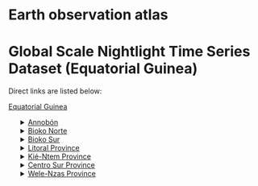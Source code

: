 # Earth observation atlas
 # Global Scale Nightlight Time Series Dataset (Equatorial Guinea)
Direct links are listed below:

<a href="https://eoatlas-nightlight.s3.amazonaws.com/eoatlas-monthly-nightlight-00057.csv">Equatorial Guinea</a>
<ul>
<details>
<summary><a href="https://eoatlas-nightlight.s3.amazonaws.com/eoatlas-monthly-nightlight-01132.csv">Annobón</a></summary>
<ul>
<ol>
<li><a href="https://eoatlas-nightlight.s3.amazonaws.com/eoatlas-monthly-nightlight-23914.csv">ANNOBON</a></li></ul>
</ol>
</details>
<details>
<summary><a href="https://eoatlas-nightlight.s3.amazonaws.com/eoatlas-monthly-nightlight-01133.csv">Bioko Norte</a></summary>
<ul>
<ol>
<li><a href="https://eoatlas-nightlight.s3.amazonaws.com/eoatlas-monthly-nightlight-23915.csv">MALABO</a></li><li><a href="https://eoatlas-nightlight.s3.amazonaws.com/eoatlas-monthly-nightlight-23916.csv">BANEY</a></li></ul>
</ol>
</details>
<details>
<summary><a href="https://eoatlas-nightlight.s3.amazonaws.com/eoatlas-monthly-nightlight-01134.csv">Bioko Sur</a></summary>
<ul>
<ol>
<li><a href="https://eoatlas-nightlight.s3.amazonaws.com/eoatlas-monthly-nightlight-23917.csv">LUBA</a></li><li><a href="https://eoatlas-nightlight.s3.amazonaws.com/eoatlas-monthly-nightlight-23918.csv">RIABA</a></li></ul>
</ol>
</details>
<details>
<summary><a href="https://eoatlas-nightlight.s3.amazonaws.com/eoatlas-monthly-nightlight-01135.csv">Litoral Province</a></summary>
<ul>
<ol>
<li><a href="https://eoatlas-nightlight.s3.amazonaws.com/eoatlas-monthly-nightlight-23902.csv">BATA</a></li><li><a href="https://eoatlas-nightlight.s3.amazonaws.com/eoatlas-monthly-nightlight-23903.csv">MACHINDA</a></li><li><a href="https://eoatlas-nightlight.s3.amazonaws.com/eoatlas-monthly-nightlight-23911.csv">MBINI</a></li><li><a href="https://eoatlas-nightlight.s3.amazonaws.com/eoatlas-monthly-nightlight-23912.csv">BITICA</a></li><li><a href="https://eoatlas-nightlight.s3.amazonaws.com/eoatlas-monthly-nightlight-23913.csv">COGO</a></li></ul>
</ol>
</details>
<details>
<summary><a href="https://eoatlas-nightlight.s3.amazonaws.com/eoatlas-monthly-nightlight-01136.csv">Kié-Ntem Province</a></summary>
<ul>
<ol>
<li><a href="https://eoatlas-nightlight.s3.amazonaws.com/eoatlas-monthly-nightlight-23895.csv">NKUE</a></li><li><a href="https://eoatlas-nightlight.s3.amazonaws.com/eoatlas-monthly-nightlight-23896.csv">NSOC NSOMO</a></li><li><a href="https://eoatlas-nightlight.s3.amazonaws.com/eoatlas-monthly-nightlight-23905.csv">NKIMI</a></li><li><a href="https://eoatlas-nightlight.s3.amazonaws.com/eoatlas-monthly-nightlight-23906.csv">MICOMISENG</a></li><li><a href="https://eoatlas-nightlight.s3.amazonaws.com/eoatlas-monthly-nightlight-23907.csv">EBEBIYIN</a></li></ul>
</ol>
</details>
<details>
<summary><a href="https://eoatlas-nightlight.s3.amazonaws.com/eoatlas-monthly-nightlight-01137.csv">Centro Sur Province</a></summary>
<ul>
<ol>
<li><a href="https://eoatlas-nightlight.s3.amazonaws.com/eoatlas-monthly-nightlight-23899.csv">BICURGA</a></li><li><a href="https://eoatlas-nightlight.s3.amazonaws.com/eoatlas-monthly-nightlight-23900.csv">EVINAYONG</a></li><li><a href="https://eoatlas-nightlight.s3.amazonaws.com/eoatlas-monthly-nightlight-23904.csv">NIEFANG</a></li><li><a href="https://eoatlas-nightlight.s3.amazonaws.com/eoatlas-monthly-nightlight-23910.csv">ACURENAM</a></li></ul>
</ol>
</details>
<details>
<summary><a href="https://eoatlas-nightlight.s3.amazonaws.com/eoatlas-monthly-nightlight-01138.csv">Wele-Nzas Province</a></summary>
<ul>
<ol>
<li><a href="https://eoatlas-nightlight.s3.amazonaws.com/eoatlas-monthly-nightlight-23894.csv">AYENE</a></li><li><a href="https://eoatlas-nightlight.s3.amazonaws.com/eoatlas-monthly-nightlight-23897.csv">AÑISOC</a></li><li><a href="https://eoatlas-nightlight.s3.amazonaws.com/eoatlas-monthly-nightlight-23898.csv">ACONIBE</a></li><li><a href="https://eoatlas-nightlight.s3.amazonaws.com/eoatlas-monthly-nightlight-23901.csv">MONGOMOYEN</a></li><li><a href="https://eoatlas-nightlight.s3.amazonaws.com/eoatlas-monthly-nightlight-23908.csv">MONGOMO</a></li><li><a href="https://eoatlas-nightlight.s3.amazonaws.com/eoatlas-monthly-nightlight-23909.csv">NSORK</a></li></ul>
</ol>
</details>

